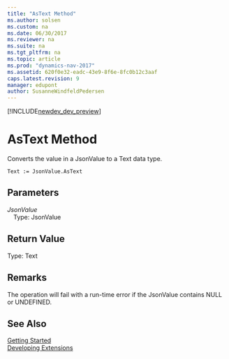 ```yaml
---
title: "AsText Method"
ms.author: solsen
ms.custom: na
ms.date: 06/30/2017
ms.reviewer: na
ms.suite: na
ms.tgt_pltfrm: na
ms.topic: article
ms.prod: "dynamics-nav-2017"
ms.assetid: 620f0e32-eadc-43e9-8f6e-8fc0b12c3aaf
caps.latest.revision: 9
manager: edupont
author: SusanneWindfeldPedersen
---
```


[!INCLUDE[newdev_dev_preview](../includes/newdev_dev_preview.md)]

# AsText Method

Converts the value in a JsonValue to a Text data type.

```
Text := JsonValue.AsText
```

## Parameters
*JsonValue*  
&emsp;Type: JsonValue

## Return Value
Type: Text

## Remarks
The operation will fail with a run-time error if the JsonValue contains NULL or UNDEFINED.

## See Also
[Getting Started](../devenv-get-started.md)  
[Developing Extensions](../devenv-dev-overview.md)
